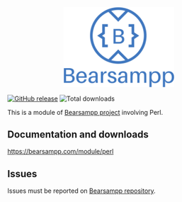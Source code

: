 <p align="center"><a href="https://bearsampp.com/contribute" target="_blank"><img width="250" src="img/Bearsampp-logo.svg"></a></p>

[![GitHub release](https://img.shields.io/github/release/bearsampp/module-perl.svg?style=flat-square)](https://github.com/bearsampp/module-perl/releases/latest)
![Total downloads](https://img.shields.io/github/downloads/bearsampp/module-perl/total.svg?style=flat-square)

This is a module of [Bearsampp project](https://github.com/bearsampp/bearsampp) involving Perl.

## Documentation and downloads

https://bearsampp.com/module/perl

## Issues

Issues must be reported on [Bearsampp repository](https://github.com/bearsampp/bearsampp/issues).
